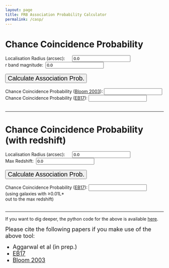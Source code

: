 ```yaml
---
layout: page
title: FRB Association Probability Calculator
permalink: /casp/
---
```


<html>
<head>
<script type = "text/javascript">
var R_0 = 0.2
var R_h = 0.25
var num_dens_gal_eb17 = [0.00000000e+00, 3.47341375e-09, 8.37867722e-09, 1.53325193e-08,
       2.52268089e-08, 3.93548623e-08, 5.95971043e-08, 8.86944980e-08,
       1.30651979e-07, 1.91334722e-07, 2.79350820e-07, 4.07359904e-07,
       5.94015870e-07, 8.66854596e-07, 1.26659115e-06, 1.85352082e-06,
       2.71706245e-06, 3.98999727e-06, 5.86972686e-06, 8.65002631e-06,
       1.27684917e-05, 1.88774558e-05, 2.79499920e-05, 4.14383625e-05,
       6.15108217e-05, 9.14054163e-05, 1.35958361e-04, 2.02392682e-04,
       3.01494495e-04, 4.49365966e-04, 6.70035090e-04, 9.99336664e-04,
       1.49067629e-03, 2.22357881e-03, 3.31634629e-03, 4.94476893e-03,
       7.36973135e-03, 1.09778607e-02, 1.63412473e-02, 2.43049806e-02,
       3.61151361e-02, 5.36054075e-02, 7.94684847e-02, 1.17649482e-01,
       1.73914504e-01, 2.56669563e-01, 3.78135970e-01, 5.56031117e-01,
       8.15962675e-01, 1.19482519e+00, 1.74559829e+00, 2.54409468e+00,
       3.69840636e+00, 5.36206357e+00, 7.75227298e+00, 1.11750621e+01,
       1.60597537e+01, 2.30059606e+01, 3.28472630e+01, 4.67369501e+01,
       6.62627185e+01, 9.35990556e+01, 1.31708251e+02, 1.84603571e+02,
       2.57691136e+02, 3.58210389e+02, 4.95796718e+02, 6.83193595e+02,
       9.37145342e+02, 1.27950502e+03, 1.73859449e+03, 2.35085482e+03,
       3.16282442e+03, 4.23347813e+03, 5.63695309e+03, 7.46567415e+03,
       9.83387320e+03, 1.28814710e+04, 1.67782572e+04, 2.17282639e+04,
       2.79741785e+04, 3.58015896e+04, 4.55427987e+04, 5.75798749e+04,
       7.23465717e+04, 9.03286841e+04, 1.12062393e+05, 1.38130146e+05,
       1.69153642e+05, 2.05783569e+05, 2.48685850e+05, 2.98524299e+05,
       3.55939814e+05, 4.21526460e+05, 4.95805081e+05, 5.79195331e+05,
       6.71987342e+05, 7.74314421e+05, 8.86128393e+05, 1.00717926e+06]

var ms_eb17 = [ 0.        ,  0.3030303 ,  0.60606061,  0.90909091,  1.21212121,
        1.51515152,  1.81818182,  2.12121212,  2.42424242,  2.72727273,
        3.03030303,  3.33333333,  3.63636364,  3.93939394,  4.24242424,
        4.54545455,  4.84848485,  5.15151515,  5.45454545,  5.75757576,
        6.06060606,  6.36363636,  6.66666667,  6.96969697,  7.27272727,
        7.57575758,  7.87878788,  8.18181818,  8.48484848,  8.78787879,
        9.09090909,  9.39393939,  9.6969697 , 10.        , 10.3030303 ,
       10.60606061, 10.90909091, 11.21212121, 11.51515152, 11.81818182,
       12.12121212, 12.42424242, 12.72727273, 13.03030303, 13.33333333,
       13.63636364, 13.93939394, 14.24242424, 14.54545455, 14.84848485,
       15.15151515, 15.45454545, 15.75757576, 16.06060606, 16.36363636,
       16.66666667, 16.96969697, 17.27272727, 17.57575758, 17.87878788,
       18.18181818, 18.48484848, 18.78787879, 19.09090909, 19.39393939,
       19.6969697 , 20.        , 20.3030303 , 20.60606061, 20.90909091,
       21.21212121, 21.51515152, 21.81818182, 22.12121212, 22.42424242,
       22.72727273, 23.03030303, 23.33333333, 23.63636364, 23.93939394,
       24.24242424, 24.54545455, 24.84848485, 25.15151515, 25.45454545,
       25.75757576, 26.06060606, 26.36363636, 26.66666667, 26.96969697,
       27.27272727, 27.57575758, 27.87878788, 28.18181818, 28.48484848,
       28.78787879, 29.09090909, 29.39393939, 29.6969697 , 30.        ]

z_mins = [0.0, 0.1, 0.2, 0.4, 0.6, 0.8, 1.0]
z_maxs = [0.1, 0.2, 0.4, 0.6, 0.8, 1.0, 1.2]
ix = [0, 1, 2, 3, 4, 5, 6]
num_gal_z = [7391864.4219911415, 50879424.13171582, 348082137.73898035, 809960859.4924164, 1423594483.3439527, 2180542736.702062, 1855098063.1055996]

function get_R(R_frb){
    return Math.max(2*R_frb, Math.sqrt(Math.pow(R_0, 2) + 4*Math.pow(R_h,2)));
}


function p_bloom(){
    var m_i = parseFloat(document.getElementById("m_i").value)
    var R_frb = parseFloat(document.getElementById("R_frb").value)
    var r_i = get_R(R_frb);
    var factor  = Math.pow(3600,2)*0.334*Math.LN10;
    // galaxy per arcsecond square
    var mean_surfden_gal = (1/factor)*Math.pow(10,(0.334*(m_i - 22.963) + 4.320));
    var num_gal = Math.PI*(Math.pow(r_i, 2))*mean_surfden_gal;
    document.getElementById('bloom_prob_result').value = 1 - Math.exp(-1*num_gal);
}


function p_eb17(){
    var m_i = parseFloat(document.getElementById("m_i").value)
    var R_frb = parseFloat(document.getElementById("R_frb").value)
    var r_i = get_R(R_frb);

    // value in ms_eb17 closest to m_i
    var closest = ms_eb17.reduce(function(prev, curr) {
    return (Math.abs(curr - m_i) < Math.abs(prev - m_i) ? curr : prev);
    });

    // find the index of closest value and pick that from num_dens_gal_eb17
    var mask = ms_eb17.map(item => item == closest);
    var num_density_gal = num_dens_gal_eb17.filter((item, i) => mask[i])[0];

    deg2arcsec = 60*60
    num_gals = Math.PI*Math.pow(r_i/deg2arcsec,2)*num_density_gal

    document.getElementById('eb17_prob_result').value = 1 - Math.exp(-1*num_gals);
}


function p_eb17_z(){
    var R_frb = parseFloat(document.getElementById("R_frb_z").value)
    var z = parseFloat(document.getElementById("redshift").value)

    var r_i = get_R(R_frb);
    
    if (z > 0 && z < 1.2){
        var z_min = z_mins.reduce(function(prev, curr) {
            return (curr > z ? prev : curr);
            });        
        var mask = z_mins.map(item => (item == z_min));
        var idx = ix.filter((item, i) => mask[i]);
        var z_max = z_maxs.filter((item, i) => mask[i]);  

        var n = 0;
        var i;
        for (i = 0; i <= idx; i++){
            n += num_gal_z[i];
        }

	var f_a = Math.PI*Math.pow(r_i,2)/(5.346*Math.pow(10,11));
        var num_gals = f_a*n;
        document.getElementById('eb17_prob_z_result').value = 1 - Math.exp(-1*num_gals);
        
    } else {
        document.getElementById('eb17_prob_z_result').value = -1;
    }
}
</script>
</head>
<body>
<h1>
Chance Coincidence Probability
</h1>
Localisation Radius (arcsec): &nbsp;&nbsp;&nbsp;&nbsp;&nbsp;<input type = "text" id = "R_frb" maxlength = "7" value = "0.0">
<br>
r band magnitude:&nbsp; <input type = "text" id = "m_i" maxlength = "7" value = "0.0"><br><br>
<input type = "Button" value = "Calculate Association Prob." onclick="p_bloom();p_eb17();" style="font-size : 20px;">
<br>
<br>
Chance Coincidence Probability (<a href="https://ui.adsabs.harvard.edu/abs/2002AJ....123.1111B/abstract">Bloom 2003</a>): <input type = "text" id = "bloom_prob_result"><br>
Chance Coincidence Probability (<a href="https://ui.adsabs.harvard.edu/abs/2017ApJ...849..162E/abstract">EB17</a>): <input type = "text" id = "eb17_prob_result"><br><br>

<hr>

<h1>
Chance Coincidence Probability <br>
(with redshift)
</h1>
Localisation Radius (arcsec): &nbsp;&nbsp;&nbsp;&nbsp;&nbsp;<input type = "text" id = "R_frb_z" maxlength = "7" value = "0.0">
<br>
<!-- r band magnitude:&nbsp; <input type = "text" id = "m_i" maxlength = "7" value = "0.0"><br><br> -->
Max Redshift:&nbsp; <input type = "text" id = "redshift" maxlength = "7" value = "0.0"><br><br>
<input type = "Button" value = "Calculate Association Prob." onclick="p_eb17_z();" style="font-size : 20px;">
<br>
<br>
Chance Coincidence Probability (<a href="https://ui.adsabs.harvard.edu/abs/2017ApJ...849..162E/abstract">EB17</a>): <input type = "text" id = "eb17_prob_z_result"><br>
(using galaxies with &ge;0.01L* <br>
out to the max redshift)<br><br>

<hr>

If you want to dig deeper, the python code for the above is available <a href="https://github.com/KshitijAggarwal/casp">here</a>.

<p><font size="4">Please cite the following papers if you make use of the above tool:
<ul>
<li>Aggarwal et al (in prep.)</li>
<li><a href="https://ui.adsabs.harvard.edu/abs/2017ApJ...849..162E/abstract">EB17</a></li>
<li><a href="https://ui.adsabs.harvard.edu/abs/2002AJ....123.1111B/abstract">Bloom 2003</a></li>
</ul>
</font>
</p>

</body>
</html>
